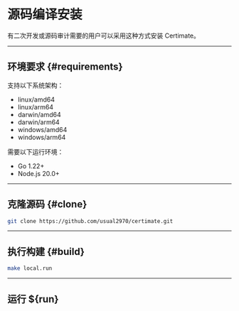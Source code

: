 ﻿# 源码编译安装

有二次开发或源码审计需要的用户可以采用这种方式安装 Certimate。

---

## 环境要求 {#requirements}

支持以下系统架构：

- linux/amd64
- linux/arm64
- darwin/amd64
- darwin/arm64
- windows/amd64
- windows/arm64

需要以下运行环境：

- Go 1.22+
- Node.js 20.0+

---

## 克隆源码 {#clone}

```bash
git clone https://github.com/usual2970/certimate.git
```

---

## 执行构建 {#build}

```bash
make local.run
```

---

## 运行 ${run}
